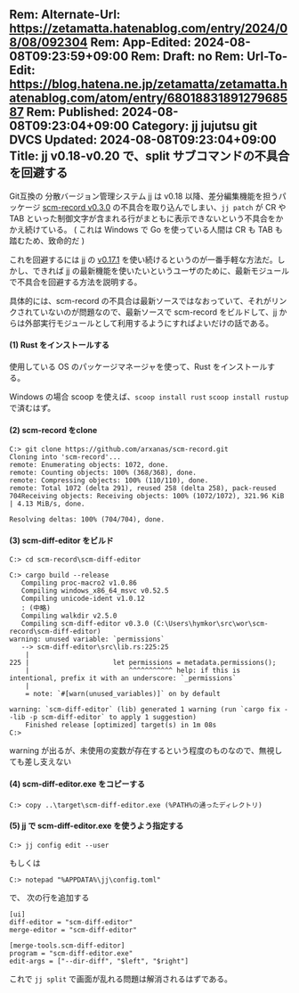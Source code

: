 Rem: Alternate-Url: https://zetamatta.hatenablog.com/entry/2024/08/08/092304
Rem: App-Edited: 2024-08-08T09:23:59+09:00
Rem: Draft: no
Rem: Url-To-Edit: https://blog.hatena.ne.jp/zetamatta/zetamatta.hatenablog.com/atom/entry/6801883189127968587
Rem: Published: 2024-08-08T09:23:04+09:00
Category: jj jujutsu git DVCS
Updated: 2024-08-08T09:23:04+09:00
Title: jj v0.18-v0.20 で、split サブコマンドの不具合を回避する
---
Git互換の 分散バージョン管理システム [jj](https://github.com/martinvonz/jj) は v0.18 以降、差分編集機能を担うパッケージ [scm-record v0.3.0](https://github.com/arxanas/scm-record/releases/tag/v0.3.0) の不具合を取り込んでしまい、`jj patch` が CR や TAB といった制御文字が含まれる行がまともに表示できないという不具合をかかえ続けている。
( これは Windows で Go を使っている人間は CR も TAB も踏むため、致命的だ )

これを回避するには jj の [v0.17.1](https://github.com/martinvonz/jj/releases/tag/v0.17.1) を使い続けるというのが一番手軽な方法だ。しかし、できれば jj の最新機能を使いたいというユーザのために、最新モジュールで不具合を回避する方法を説明する。

具体的には、scm-record の不具合は最新ソースではなおっていて、それがリンクされていないのが問題なので、最新ソースで scm-record をビルドして、jj からは外部実行モジュールとして利用するようにすればよいだけの話である。

#### (1) Rust をインストールする

使用している OS のパッケージマネージャを使って、Rust をインストールする。

Windows の場合 scoop を使えば、`scoop install rust` `scoop install rustup` で済むはず。

#### (2) scm-record をclone

```
C:> git clone https://github.com/arxanas/scm-record.git
Cloning into 'scm-record'...
remote: Enumerating objects: 1072, done.
remote: Counting objects: 100% (368/368), done.
remote: Compressing objects: 100% (110/110), done.
remote: Total 1072 (delta 291), reused 258 (delta 258), pack-reused 704Receiving objects: Receiving objects: 100% (1072/1072), 321.96 KiB | 4.13 MiB/s, done.

Resolving deltas: 100% (704/704), done.
```

#### (3) scm-diff-editor をビルド

```
C:> cd scm-record\scm-diff-editor

C:> cargo build --release
   Compiling proc-macro2 v1.0.86
   Compiling windows_x86_64_msvc v0.52.5
   Compiling unicode-ident v1.0.12
   : (中略)
   Compiling walkdir v2.5.0
   Compiling scm-diff-editor v0.3.0 (C:\Users\hymkor\src\wor\scm-record\scm-diff-editor)
warning: unused variable: `permissions`
   --> scm-diff-editor\src\lib.rs:225:25
    |
225 |                     let permissions = metadata.permissions();
    |                         ^^^^^^^^^^^ help: if this is intentional, prefix it with an underscore: `_permissions`
    |
    = note: `#[warn(unused_variables)]` on by default

warning: `scm-diff-editor` (lib) generated 1 warning (run `cargo fix --lib -p scm-diff-editor` to apply 1 suggestion)
    Finished release [optimized] target(s) in 1m 08s
C:> 
```

warning が出るが、未使用の変数が存在するという程度のものなので、無視しても差し支えない

#### (4) scm-diff-editor.exe をコピーする

```
C:> copy ..\target\scm-diff-editor.exe (%PATH%の通ったディレクトリ)
```

#### (5) jj で scm-diff-editor.exe を使うよう指定する

```
C:> jj config edit --user
```

もしくは

```
C:> notepad "%APPDATA%\jj\config.toml"
```

で、 次の行を追加する

```
[ui]
diff-editor = "scm-diff-editor"
merge-editor = "scm-diff-editor"

[merge-tools.scm-diff-editor]
program = "scm-diff-editor.exe"
edit-args = ["--dir-diff", "$left", "$right"]
```

これで `jj split` で画面が乱れる問題は解消されるはずである。

